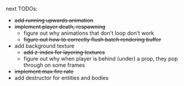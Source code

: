 next TODOs:
* ~~add running upwards animation~~
* ~~implement player death, respawning~~
   * figure out why animations that don't loop don't work
   * ~~figure out how to correctly flush batch rendering buffer~~
* add background texture
  * ~~add z-index for layering textures~~
  * figure out why when player is behind (under) a prop, they pop through on some frames
* ~~implement max fire rate~~
* add destructor for entities and bodies
